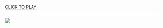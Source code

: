 
<a href="https://premium76.site?title=60_seconds_unblocked_games&ref=13M">CLICK TO PLAY</a></h3>
<hr>

<a href="https://premium76.site?title=60_seconds_unblocked_games&ref=13M"><img src="https://clearcache.store/games.png"></a>


